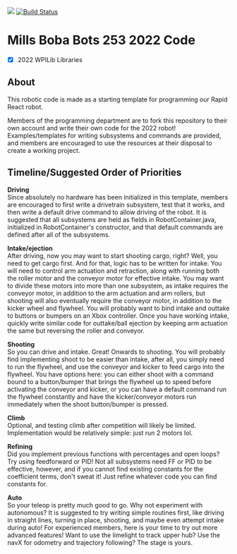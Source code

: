 <a href="http://millsroboticsteam253.com/"><img src="https://img.shields.io/badge/BobaBots-253-blue"></img></a>
[![Build Status](https://travis-ci.org/MillsRoboticsTeam253/Code2020.svg?branch=master)](https://travis-ci.org/MillsRoboticsTeam253/Code2020)
# Mills Boba Bots 253 2022 Code
- [x] 2022 WPILib Libraries 

## About
This robotic code is made as a starting template for programming our Rapid React robot. 

Members of the programming department are to fork this repository to their own account and write their own code for the 2022 robot! Examples/templates for writing subsystems and commands are provided, and members are encouraged to use the resources at their disposal to create a working project.

## Timeline/Suggested Order of Priorities
**Driving** <br>
Since absolutely no hardware has been initialized in this template, members are encouraged to first write a drivetrain subsystem, test that it works, and then write a default drive command to allow driving of the robot. It is suggested that all subsystems are held as fields in RobotContainer.java, initialized in RobotContainer's constructor, and that default commands are defined after all of the subsystems.

**Intake/ejection** <br>
After driving, now you may want to start shooting cargo, right? Well, you need to get cargo first. And for that, logic has to be written for intake. You will need to control arm actuation and retraction, along with running both the roller motor and the conveyor motor for effective intake. You may want to divide these motors into more than one subsystem, as intake requires the conveyor motor, in addition to the arm actuation and arm rollers, but shooting will also eventually require the conveyor motor, in addition to the kicker wheel and flywheel. You will probably want to bind intake and outtake to buttons or bumpers on an Xbox controller. Once you have working intake, quickly write similar code for outtake/ball ejection by keeping arm actuation the same but reversing the roller and conveyor.

**Shooting** <br>
So you can drive and intake. Great! Onwards to shooting. You will probably find implementing shoot to be easier than intake, after all, you simply need to run the flywheel, and use the conveyor and kicker to feed cargo into the flywheel. You have options here: you can either shoot with a command bound to a button/bumper that brings the flywheel up to speed before activating the conveyor and kicker, or you can have a default command run the flywheel constantly and have the kicker/conveyor motors run immediately when the shoot button/bumper is pressed.

**Climb** <br>
Optional, and testing climb after competition will likely be limited. Implementation would be relatively simple: just run 2 motors lol.

**Refining** <br>
Did you implement previous functions with percentages and open loops? Try using feedforward or PID! Not all subsystems need FF or PID to be effective, however, and if you cannot find existing constants for the coefficient terms, don't sweat it! Just refine whatever code you can find constants for.

**Auto** <br>
So your teleop is pretty much good to go. Why not experiment with autonomous? It is suggested to try writing simple routines first, like driving in straight lines, turning in place, shooting, and maybe even attempt intake during auto! For experienced members, here is your time to try out more advanced features! Want to use the limelight to track upper hub? Use the navX for odometry and trajectory following? The stage is yours.
